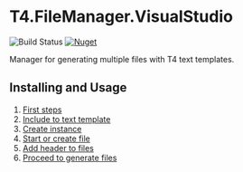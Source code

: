 # T4.FileManager.VisualStudio

![Build Status](https://dev.azure.com/databinding/Building%20Blocks/_apis/build/status/T4.FileManager?branchName=master) [![Nuget](https://img.shields.io/nuget/v/T4.FileManager.VisualStudio)](https://www.nuget.org/packages/T4.FileManager.VisualStudio/)

Manager for generating multiple files with T4 text templates.

## Installing and Usage

1. [First steps](01-First-Steps)
2. [Include to text template](02-Include-to-text-template)
3. [Create instance](03-Create-instance)
4. [Start or create file](04-Start-or-create-file)
5. [Add header to files](05-Add-header-to-files)
6. [Proceed to generate files](06-Proceed-to-generate-files)
   
